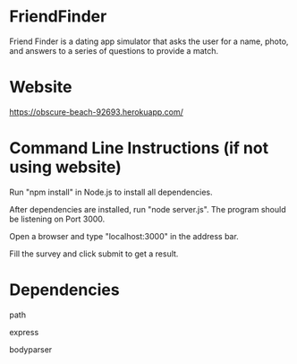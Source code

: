 # FriendFinder

Friend Finder is a dating app simulator that asks the user for a name, photo, and answers to a series of questions to provide a match.

# Website

https://obscure-beach-92693.herokuapp.com/

# Command Line Instructions (if not using website)

Run "npm install" in Node.js to install all dependencies.

After dependencies are installed, run "node server.js". The program should be listening on Port 3000.

Open a browser and type "localhost:3000" in the address bar.

Fill the survey and click submit to get a result.

# Dependencies

path

express

bodyparser
